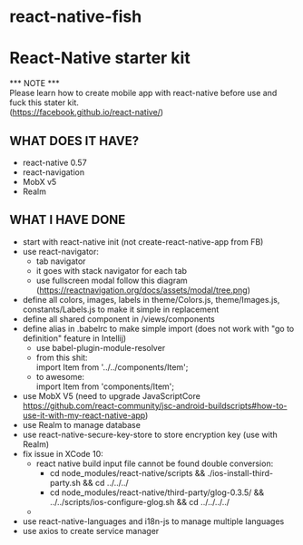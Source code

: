 # react-native-fish
React-Native starter kit
========================================================================================================================
*** NOTE ***  
Please learn how to create mobile app with react-native before use and fuck this stater kit.  
(https://facebook.github.io/react-native/)

WHAT DOES IT HAVE?
------------------
- react-native 0.57
- react-navigation
- MobX v5
- Realm

WHAT I HAVE DONE
------------------
- start with react-native init (not create-react-native-app from FB)
- use react-navigator:
    + tab navigator
    + it goes with stack navigator for each tab
    + use fullscreen modal follow this diagram (https://reactnavigation.org/docs/assets/modal/tree.png)
- define all colors, images, labels in theme/Colors.js, theme/Images.js, constants/Labels.js to make it simple in replacement
- define all shared component in /views/components
- define alias in .babelrc to make simple import (does not work with "go to definition" feature in Intellij)
    + use babel-plugin-module-resolver  
    + from this shit:  
        import Item from '../../components/Item';  
    + to awesome:  
        import Item from 'components/Item';  
- use MobX V5 (need to upgrade JavaScriptCore https://github.com/react-community/jsc-android-buildscripts#how-to-use-it-with-my-react-native-app)
- use Realm to manage database
- use react-native-secure-key-store to store encryption key (use with Realm)
- fix issue in XCode 10:
    + react native build input file cannot be found double conversion:
        * cd node_modules/react-native/scripts && ./ios-install-third-party.sh && cd ../../../
        * cd node_modules/react-native/third-party/glog-0.3.5/ && ../../scripts/ios-configure-glog.sh && cd ../../../../
    + 
- use react-native-languages and i18n-js to manage multiple languages
- use axios to create service manager
